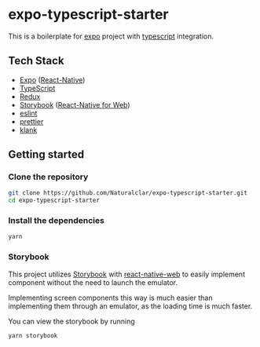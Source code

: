# expo-typescript-starter

This is a boilerplate for [expo]() project with [typescript]() integration.

## Tech Stack

- [Expo](https://expo.io/) ([React-Native](https://facebook.github.io/react-native/))
- [TypeScript](https://www.typescriptlang.org/)
- [Redux](https://redux.js.org/)
- [Storybook](https://storybook.js.org/) ([React-Native for Web](https://github.com/necolas/react-native-web))
- [eslint](https://eslint.org/)
- [prettier](https://prettier.io/)
- [klank](https://github.com/Naturalclar/klank)

## Getting started

### Clone the repository

```sh
git clone https://github.com/Naturalclar/expo-typescript-starter.git
cd expo-typescript-starter
```

### Install the dependencies

```sh
yarn
```

### Storybook

This project utilizes [Storybook](https://storybook.js.org/) with [react-native-web]() to easily implement component without the need to launch the emulator.

Implementing screen components this way is much easier than implementing them through an emulator, as the loading time is much faster.

You can view the storybook by running

```sh
yarn storybook
```
